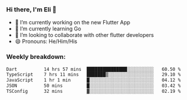### Hi there, I'm Eli 👋
- 🔭 I’m currently working on the new Flutter App
- 🌱 I’m currently learning Go
- 🦄 I’m looking to collaborate with other flutter developers
- 😄 Pronouns: He/Him/His

### Weekly breakdown:
<!--START_SECTION:waka-->

```txt
Dart          14 hrs 57 mins  ███████████████░░░░░░░░░░   60.50 %
TypeScript    7 hrs 11 mins   ███████▒░░░░░░░░░░░░░░░░░   29.10 %
JavaScript    1 hr 1 min      █░░░░░░░░░░░░░░░░░░░░░░░░   04.12 %
JSON          50 mins         █░░░░░░░░░░░░░░░░░░░░░░░░   03.42 %
TSConfig      32 mins         ▓░░░░░░░░░░░░░░░░░░░░░░░░   02.19 %
```

<!--END_SECTION:waka-->
